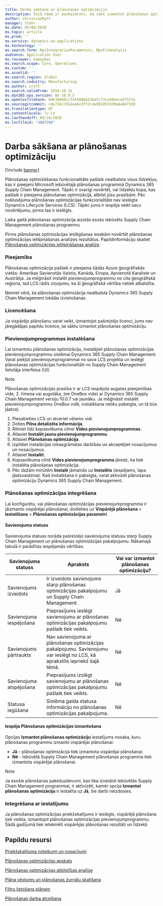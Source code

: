 ```yaml
---
title: Darba sākšana ar plānošanas optimizāciju
description: Šajā tēmā ir paskaidrots, kā sākt izmantot plānošanas optimizācijas funkcionalitāti.
author: ChristianRytt
manager: tfehr
ms.date: 05/06/2020
ms.topic: article
ms.prod: ''
ms.service: dynamics-ax-applications
ms.technology: ''
ms.search.form: MpsIntegrationParameters, MpsFitAnalysis
audience: Application User
ms.reviewer: kamaybac
ms.search.scope: Core, Operations
ms.custom: ''
ms.assetid: ''
ms.search.region: Global
ms.search.industry: Manufacturing
ms.author: crytt
ms.search.validFrom: 2019-10-31
ms.dyn365.ops.version: AX 10.0.5
ms.openlocfilehash: 04b39469ccf4f088bb33bdfc73ce40eece6f5f2e
ms.sourcegitcommit: cde71bc7d14ea6cdff2c4e991057d39a6a0473d9
ms.translationtype: HT
ms.contentlocale: lv-LV
ms.lasthandoff: 09/24/2020
ms.locfileid: "3887268"
---
```

# <a name="get-started-with-planning-optimization"></a>Darba sākšana ar plānošanas optimizāciju

[!include [banner](../../includes/banner.md)]

Plānošanas optimizēšanas funkcionalitāte pašlaik neatbalsta visus līdzekļus, kas ir pieejami Microsoft iebūvētajā plānošanas programmā Dynamics 365 Supply Chain Management. Tāpēc ir svarīgi novērtēt, vai līdzekļu kopa, kas pašlaik ir pieejama plānošanas optimizācijā, atbilst jūsu prasībām. Pēc noklusējuma plānošanas optimizācijas funkcionalitāte nav ieslēgta Dynamics Lifecycle Services (LCS). Tāpēc jums ir iespēja veikt savu novērtējumu, pirms tas ir ieslēgts.

Laika gaitā plānošanas optimizācija aizstās esošo iebūvēto Supply Chain Management plānošanas programmu

Pirms plānošanas optimizācijas ieslēgšanas iesakām novērtēt plānošanas optimizācijas ietilpināšanas analīzes rezultātus. Papildinformāciju skatiet [Plānošanas optimizācijas ietilpināšanas analīze](planning-optimization-fit-analysis.md).

### <a name="availability"></a>Pieejamība
Plānošanas optimizācija pašlaik ir pieejama šādās Azure ģeogrāfiskās vietās: Amerikas Savienotās Valstis, Kanāda, Eiropa, Apvienotā Karaliste un Austrālija. Ja mēģināsit instalēt pievienojumprogrammu no cita ģeogrāfiskā reģiona, tad LCS rādīs ziņojumu, ka šī ģeogrāfiskā vērtība netiek atbalstīta.

Ņemiet vērā, ka plānošanas optimizācija neatbalsta Dynamics 365 Supply Chain Management lokālās izvietošanas.

### <a name="licensing"></a>Licencēšana

Ja vispārējo plānošanu varat veikt, izmantojot pašreizējo licenci, jums nav jāiegādājas papildu licence, lai sāktu izmantot plānošanas optimizāciju.

### <a name="install-the-add-in"></a>Pievienojumprogrammas instalēšana

Lai izmantotu plānošanas optimizāciju, instalējiet plānošanas optimizācijas pievienojumprogrammu sistēmai Dynamics 365 Supply Chain Management. Varat piekļūt pievienojumprogrammai no sava LCS projekta un ieslēgt plānošanas optimizācijas funkcionalitāti no Supply Chain Management lietotāja interfeisa (UI).

> [!NOTE]
> Plānošanas optimizācijas prasība ir ar LCS iespējota augstas pieejamības vide, 2. līmeņa vai augstāka, (ne OneBox vide) ar Dynamics 365 Supply Chain Management versiju 10.0.7 vai jaunāku. Ja mēģināsit instalēt pievienojumprogrammu OneBox vidē, instalēšana netiks pabeigta, un tā būs jāatceļ.

1. Piesakieties LCS un atveriet vēlamo vidi.
1. Doties **Pilna detalizēta informācija**.
1. Ritiniet līdz kopsavilkuma cilnei **Vides pievienojumprogrammas**.
1. Atlasiet **Instalēt jaunu pievienojumprogrammu**.
1. Atlasiet **Plānošanas optimizācija**.
1. Izpildiet instalācijas rokasgrāmatas darbības un akceptējiet nosacījumus un nosacījumus.
1. Atlasiet **Instalēt**.
1. Kopsavilkuma cilnē **Vides pievienojumprogramma** jāredz, ka tiek instalēta plānošanas optimizācija.
1. Pēc dažām minūtēm **Instalē** jāmainās uz **Instalēts** (iespējams, lapa jāatsvaidzina). Kad instalēšana ir pabeigta, varat aktivizēt plānošanas optimizāciju Dynamics 365 Supply Chain Management.

### <a name="planning-optimization-integration"></a>Plānošanas optimizācijas integrēšana

Lai konfigurētu, vai plānošanas optimizācijas pievienojumprogramma ir jāizmanto vispārējai plānošanai, dodieties uz **Vispārējā plānošana** \> **Iestatīšana** \> **Plānošanas optimizācijas parametri**.

#### <a name="connection-status"></a>Savienojuma statuss

Savienojuma statuss norāda pašreizējo savienojuma statusu starp Supply Chain Management un plānošanas optimizācijas pakalpojumu. Nākamajā tabulā ir parādītas iespējamās vērtības.

| Savienojuma statuss | Apraksts | Vai var izmantot plānošanas optimizāciju? |
|---|---|---|
| Savienojums izveidots | Ir izveidots savienojums starp plānošanas optimizācijas pakalpojumu un Supply Chain Management. | Jā |
| Savienojuma iespējošana | Pieprasījums ieslēgt savienojumu ar plānošanas optimizācijas pakalpojumu pašlaik tiek veikts. | Nē |
| Savienojums pārtraukts | Nav savienojuma ar plānošanas optimizācijas pakalpojumu. Savienojumu var ieslēgt no LCS, kā aprakstīts iepriekš šajā tēmā. | Nē |
| Savienojuma atspējošana | Pieprasījums izslēgt savienojumu ar plānošanas optimizācijas pakalpojumu pašlaik tiek veikts. | Nē |
| Statusa iegūšana | Sistēma gaida statusa informāciju no plānošanas optimizācijas pakalpojuma. | Nē |

#### <a name="the-use-planning-optimization-option"></a>Iespēja Plānošanas optimizācijas izmantošana

Opcijas **Izmantot plānošanas optimizāciju** iestatījums nosaka, kuru plānošanas programmu izmanto vispārējai plānošanai:

- **Jā** – plānošanas optimizācija tiek izmantota vispārējai plānošanai.
- **Nē** - Iebūvētā Supply Chain Management plānošanas programma tiek izmantota vispārējai plānošanai.

> [!NOTE]
> Ja esošie plānošanas pakešuzdevumi, kas tika izveidoti iebūvētās Supply Chain Management programmai, ir aktivizēti, kamēr opcija **Izmantot plānošanas optimizāciju** ir iestatīta uz **Jā**, šie darbi neizdosies.

### <a name="integration-with-the-setup"></a>Integrēšana ar iestatījumu

Ja plānošanas optimizācijas priekšskatījums ir ieslēgts, vispārējā plānošana tiek veikta, izmantojot plānošanas optimizācijas pievienojumprogrammu. Šādā gadījumā tiek ietekmēti vispārējās plānošanas rezultāti un līdzekļi.

## <a name="additional-resources"></a>Papildu resursi

[Priekšskatījuma noteikumi un nosacījumi](https://go.microsoft.com/fwlink/?linkid=2015274)

[Plānošanas optimizācijas apskats](planning-optimization-overview.md)

[Plānošanas optimizācijas atbilstības analīze](planning-optimization-fit-analysis.md)

[Plāna vēstures un plānošanas žurnālu skatīšana](plan-history-logs.md)

[Filtru lietošana plānam](plan-filters.md)

[Plānošanas darba atcelšana](cancel-planning-job.md)
